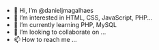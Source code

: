 - 👋 Hi, I’m @danieljmagalhaes
- 👀 I’m interested in HTML, CSS, JavaScript, PHP...
- 🌱 I’m currently learning  PHP, MySQL 
- 💞️ I’m looking to collaborate on ...
- 📫 How to reach me ...

<!---
DanielJMagalhaes/DanielJMagalhaes is a ✨ special ✨ repository because its `README.md` (this file) appears on your GitHub profile.
You can click the Preview link to take a look at your changes.
--->
